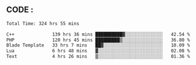 ## CODE :
<!--START_SECTION:waka-->

```txt
Total Time: 324 hrs 55 mins

C++              139 hrs 36 mins ██████████▓░░░░░░░░░░░░░░   42.54 %
PHP              120 hrs 45 mins █████████▒░░░░░░░░░░░░░░░   36.80 %
Blade Template   33 hrs 7 mins   ██▓░░░░░░░░░░░░░░░░░░░░░░   10.09 %
Lua              6 hrs 48 mins   ▓░░░░░░░░░░░░░░░░░░░░░░░░   02.08 %
Text             4 hrs 26 mins   ▒░░░░░░░░░░░░░░░░░░░░░░░░   01.36 %
```

<!--END_SECTION:waka-->
